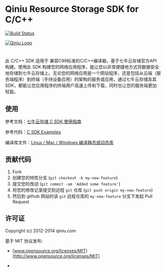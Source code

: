 # Qiniu Resource Storage SDK for C/C++

[![Build Status](https://github.com/qiniu/c-sdk/actions/workflows/ci.yml/badge.svg)](https://github.com/qiniu/c-sdk/actions/)

[![Qiniu Logo](http://devtools.qiniu.com/qiniu-logo.jpg)](http://qiniu.com/)
#
此 C/C++ SDK 适用于 兼容C89标准的C/C++编译器，基于七牛云存储官方API构建。使用此 SDK 构建您的网络应用程序，能让您以非常便捷地方式将数据安全地存储到七牛云存储上。无论您的网络应用是一个网站程序，还是包括从云端（服务端程序）到终端（手持设备应用）的架构的服务或应用，通过七牛云存储及其 SDK，都能让您应用程序的终端用户高速上传和下载，同时也让您的服务端更加轻盈。

## 使用

参考文档：[七牛云存储 C SDK 使用指南](http://developer.qiniu.com/docs/v6/sdk/c-sdk.html)

参考代码：[C SDK Examples](https://github.com/qiniu/c-sdk/tree/master/examples)

编译库文件：[Linux / Mac / Windows 编译静态或动态库](https://github.com/qiniu/c-sdk/wiki)

## 贡献代码

1. Fork
2. 创建您的特性分支 (`git checkout -b my-new-feature`)
3. 提交您的改动 (`git commit -am 'Added some feature'`)
4. 将您的修改记录提交到远程 `git` 仓库 (`git push origin my-new-feature`)
5. 然后到 github 网站的该 `git` 远程仓库的 `my-new-feature` 分支下发起 Pull Request



## 许可证

Copyright (c) 2012-2014 qiniu.com

基于 MIT 协议发布:

* [www.opensource.org/licenses/MIT](http://www.opensource.org/licenses/MIT)

* 



